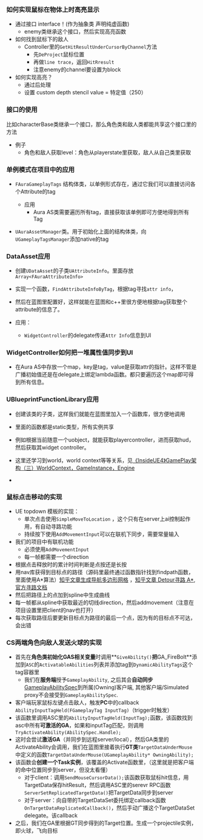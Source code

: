 ### 如何实现鼠标在物体上时高亮显示

- 通过接口 interface！(作为抽象类 声明纯虚函数)
  - enemy类继承这个接口，然后实现高亮函数
- 如何找到鼠标下的敌人
  - Controller里的`GetHitResultUnderCursorByChannel`方法
    - 先`DeProject`鼠标位置
    - 再做`line trace`，返回`HitRresult`
    - 注意enemy的channel要设置为block
- 如何实现高亮？
  - 通过后处理
  - 设置 custom depth stencil value = 特定值（250）

### 接口的使用

比如characterBase类继承一个接口，那么角色类和敌人类都能共享这个接口里的方法

- 例子
  - 角色和敌人获取level：角色从playerstate里获取，敌人从自己类里获取

### 单例模式在项目中的应用

- `FAuraGameplayTags` 结构体类，以单例形式存在，通过它我们可以直接访问各个Attribute的tag
  - 应用
    - Aura AS类需要遍历所有tag，直接获取该单例即可方便地得到所有Tag

- `UAuraAssetManager`类。用于初始化上面的结构体类，向`UGameplayTagsManager`添加native的tag

### DataAsset应用

- 创建`UDataAsset`的子类`UAttributeInfo`。里面存放`Array<FAuraAttributeInfo>`
- 实现一个函数，`FindAttributeInfoByTag`，根据tag寻找`attr info`，
- 然后在蓝图里配置好，这样就能在蓝图和c++里很方便地根据tag获取整个attribute的信息了。

- 应用：
  - `WidgetController`的delegate传递`Attr Info`信息到UI

### WidgetController如何把一堆属性值同步到UI

- 在Aura AS中存放一个map，key是tag，value是获取attr的指针。这样不管是广播初始值还是在delegate上绑定lambda函数。都只要遍历这个map即可得到所有信息。

### UBlueprintFunctionLibrary应用

- 创建该类的子类，这样我们就能在蓝图里加入一个函数库，很方便地调用

- 里面的函数都是static类型，所有实例共享
- 例如根据当前随意一个uobject，就能获取playercontroller，进而获取hud，然后获取其widget controller。
- 这里还学习到world，world context等等关系，见[《InsideUE4》GamePlay架构（三）WorldContext，GameInstance，Engine](https://zhuanlan.zhihu.com/p/23167068)
- 

### 鼠标点击移动的实现

- UE topdown 模板的实现：
  - 单次点击使用`SimpleMoveToLocation` ，这个只有在server上ai控制起作用，有自动寻路功能
  - 持续按下使用`AddMovementInput`可以在联机下同步，需要常量输入
- 我们的项目中有联机功能
  - 必须使用`AddMovementInput`
  - 每一帧都需要一个direction
- 根据点击释放时的累计时间判断是点按还是长按
- 用nav库获得到目标点的路径（源码里最终通过函数指针找到findpath函数，里面使用A*算法）[知乎文章生成导航多边形网格](https://zhuanlan.zhihu.com/p/74537236) ，[知乎文章 Detour寻路 A\*](https://zhuanlan.zhihu.com/p/78873379),    [官方寻路文档](https://docs.unrealengine.com/4.27/zh-CN/InteractiveExperiences/ArtificialIntelligence/NavigationSystem/)
- 然后把路径上的点加到spline中生成曲线
- 每一帧都从spline中获取最近的切线direction，然后addmovement（注意在项目设置里把client的nav也打开）
- 每次获取路径后要更新目标点为路径的最后一个点，因为有的目标点不可达，会出错

### CS两端角色向敌人发送火球的实现

- 首先在**角色类初始化GAS相关变量**时调用**`GiveAbility()`**把**GA_FireBolt**添加到`ASC`的`ActivatableAbilities`列表并添加tag到`DynamicAbilityTags`这个tag容器里
  - 我们在**服务端**授予`GameplayAbility`, 之后其会**自动同步**[GameplayAbilitySpec](https://github.com/BillEliot/GASDocumentation_Chinese/blob/main/README.md#concepts-ga-spec)到所属(Owning)客户端, 其他客户端/Simulated proxy不会接受到`GameplayAbilitySpec`.
- 客户端玩家鼠标左键点击敌人，触发**PC**中的callback  `AbilityInputTagHeld(FGameplayTag InputTag)`（trigger时触发）
- 该函数里调用ASC里的`AbilityInputTagHeld(InputTag);`函数，该函数找到asc中所有**可激活的GA**，如果和inputTag匹配，则调用`TryActivateAbility(AbilitySpec.Handle);`
- 这时会尝试**激活GA**（并同步到远程server/local），然后GA类里的ActivateAbility会调用，我们在蓝图里接着执行**GT类**`TargetDataUnderMouse`中定义的函数`TargetDataUnderMouse(UGameplayAbility* OwningAbility);`
- 该函数会**创建一个Task实例**，该覆盖的Activate函数里，（这里就是把客户端的命中位置同步到server，但没太看懂）
  - 对于client：调用`SendMouseCursorData();`该函数获取鼠标hit信息，用TargetData保存hitResult，然后调用ASC里的serevr RPC函数`ServerSetReplicatedTargetData()`把TargetData同步到server
  - 对于server：向自带的TargetDataSet委托绑定callback函数`OnTargetDataReplicatedCallback()`，然后手动广播这个TargetDataSet delegate。该callback
- 之后，我们在GA里根据GT同步得到的Target位置。生成一个projectile实例，即火球，飞向目标


























































